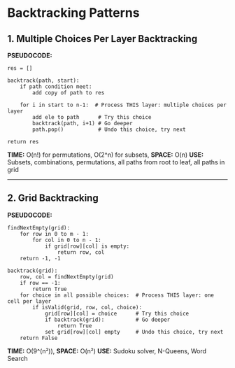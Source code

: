 # Backtracking Patterns

## 1. Multiple Choices Per Layer Backtracking

**PSEUDOCODE:**
```
res = []

backtrack(path, start):
    if path condition meet:
        add copy of path to res
    
    for i in start to n-1:  # Process THIS layer: multiple choices per layer
        add ele to path      # Try this choice
        backtrack(path, i+1) # Go deeper
        path.pop()           # Undo this choice, try next

return res
```

**TIME:** O(n!) for permutations, O(2^n) for subsets, **SPACE:** O(n)
**USE:** Subsets, combinations, permutations, all paths from root to leaf, all paths in grid

---

## 2. Grid Backtracking

**PSEUDOCODE:**
```
findNextEmpty(grid):
    for row in 0 to m - 1:
        for col in 0 to n - 1:
            if grid[row][col] is empty:
                return row, col
    return -1, -1

backtrack(grid):
    row, col = findNextEmpty(grid)
    if row == -1:
        return True
    for choice in all possible choices:  # Process THIS layer: one cell per layer
        if isValid(grid, row, col, choice):
            grid[row][col] = choice      # Try this choice
            if backtrack(grid):          # Go deeper
                return True
            set grid[row][col] empty     # Undo this choice, try next
    return False
```

**TIME:** O(9^(n²)), **SPACE:** O(n²)
**USE:** Sudoku solver, N-Queens, Word Search 